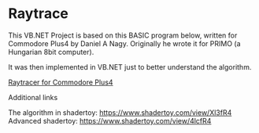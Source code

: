 # Raytrace

This VB.NET Project is based on this BASIC program below, written for Commodore Plus4 by Daniel A Nagy. 
Originally he wrote it for PRIMO (a Hungarian 8bit computer).

It was then implemented in VB.NET just to better understand the algorithm.

[Raytracer for Commodore Plus4](raytrace.bas)

Additional links

The algorithm in shadertoy: https://www.shadertoy.com/view/Xl3fR4
Advanced shadertoy: https://www.shadertoy.com/view/4lcfR4
